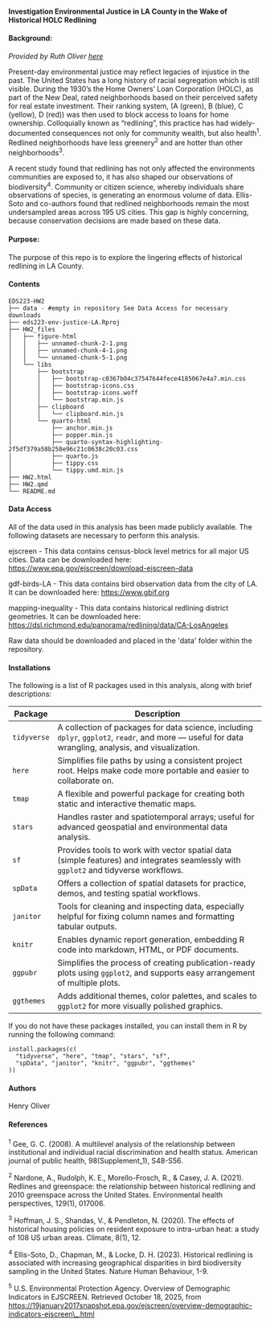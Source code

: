 #### Investigation Environmental Justice in LA County in the Wake of Historical HOLC Redlining

#### Background:
*Provided by Ruth Oliver [here](https://eds-223-geospatial.github.io/assignments/HW2.html)*


Present-day environmental justice may reflect legacies of injustice in the past. The United States has a long history of racial segregation which is still visible. During the 1930’s the Home Owners’ Loan Corporation (HOLC), as part of the New Deal, rated neighborhoods based on their perceived safety for real estate investment. Their ranking system, (A (green), B (blue), C (yellow), D (red)) was then used to block access to loans for home ownership. Colloquially known as “redlining”, this practice has had widely-documented consequences not only for community wealth, but also health<sup>1</sup>. Redlined neighborhoods have less greenery<sup>2</sup> and are hotter than other neighborhoods<sup>3</sup>.

A recent study found that redlining has not only affected the environments communities are exposed to, it has also shaped our observations of biodiversity<sup>4</sup>. Community or citizen science, whereby individuals share observations of species, is generating an enormous volume of data. Ellis-Soto and co-authors found that redlined neighborhoods remain the most undersampled areas across 195 US cities. This gap is highly concerning, because conservation decisions are made based on these data.

#### Purpose:
  The purpose of this repo is to explore the lingering effects of historical redlining in LA County. 
  
  
#### Contents

```
EDS223-HW2
├── data - #empty in repository See Data Access for necessary downloads
├── eds223-env-justice-LA.Rproj
├── HW2_files
│   ├── figure-html
│   │   ├── unnamed-chunk-2-1.png
│   │   ├── unnamed-chunk-4-1.png
│   │   └── unnamed-chunk-5-1.png
│   └── libs
│       ├── bootstrap
│       │   ├── bootstrap-c0367b04c37547644fece4185067e4a7.min.css
│       │   ├── bootstrap-icons.css
│       │   ├── bootstrap-icons.woff
│       │   └── bootstrap.min.js
│       ├── clipboard
│       │   └── clipboard.min.js
│       └── quarto-html
│           ├── anchor.min.js
│           ├── popper.min.js
│           ├── quarto-syntax-highlighting-2f5df379a58b258e96c21c0638c20c03.css
│           ├── quarto.js
│           ├── tippy.css
│           └── tippy.umd.min.js
├── HW2.html
├── HW2.qmd
└── README.md
```


#### Data Access

All of the data used in this analysis has been made publicly available. The following datasets are necessary to perform this analysis. 

ejscreen - This data contains census-block level metrics for all major US cities. Data can be downloaded here: https://www.epa.gov/ejscreen/download-ejscreen-data


gdf-birds-LA - This data contains bird observation data from the city of LA. It can be downloaded here: https://www.gbif.org

mapping-inequality - This data contains historical redlining district geometries. It can be downloaded here:  https://dsl.richmond.edu/panorama/redlining/data/CA-LosAngeles

Raw data should be downloaded and placed in the 'data' folder within the repository.


#### Installations

The following is a list of R packages used in this analysis, along with brief descriptions:

| Package     | Description                                                                                                                                          |
| ----------- | ---------------------------------------------------------------------------------------------------------------------------------------------------- |
| `tidyverse` | A collection of packages for data science, including `dplyr`, `ggplot2`, `readr`, and more — useful for data wrangling, analysis, and visualization. |
| `here`      | Simplifies file paths by using a consistent project root. Helps make code more portable and easier to collaborate on.                                |
| `tmap`      | A flexible and powerful package for creating both static and interactive thematic maps.                                                              |
| `stars`     | Handles raster and spatiotemporal arrays; useful for advanced geospatial and environmental data analysis.                                            |
| `sf`        | Provides tools to work with vector spatial data (simple features) and integrates seamlessly with `ggplot2` and tidyverse workflows.                  |
| `spData`    | Offers a collection of spatial datasets for practice, demos, and testing spatial workflows.                                                          |
| `janitor`   | Tools for cleaning and inspecting data, especially helpful for fixing column names and formatting tabular outputs.                                   |
| `knitr`     | Enables dynamic report generation, embedding R code into markdown, HTML, or PDF documents.                                                           |
| `ggpubr`    | Simplifies the process of creating publication-ready plots using `ggplot2`, and supports easy arrangement of multiple plots.                         |
| `ggthemes`  | Adds additional themes, color palettes, and scales to `ggplot2` for more visually polished graphics.                                                 |


If you do not have these packages installed, you can install them in R by running the following command:

```
install.packages(c(
  "tidyverse", "here", "tmap", "stars", "sf",
  "spData", "janitor", "knitr", "ggpubr", "ggthemes"
))
```

#### Authors

Henry Oliver

#### References

<sup>1</sup> Gee, G. C. (2008). A multilevel analysis of the relationship between institutional and individual racial discrimination and health status. American journal of public health, 98(Supplement_1), S48-S56.

<sup>2</sup> Nardone, A., Rudolph, K. E., Morello-Frosch, R., & Casey, J. A. (2021). Redlines and greenspace: the relationship between historical redlining and 2010 greenspace across the United States. Environmental health perspectives, 129(1), 017006.

<sup>3</sup> Hoffman, J. S., Shandas, V., & Pendleton, N. (2020). The effects of historical housing policies on resident exposure to intra-urban heat: a study of 108 US urban areas. Climate, 8(1), 12.

<sup>4</sup> Ellis-Soto, D., Chapman, M., & Locke, D. H. (2023). Historical redlining is associated with increasing geographical disparities in bird biodiversity sampling in the United States. Nature Human Behaviour, 1-9.

<sup>5</sup> U.S. Environmental Protection Agency. Overview of Demographic Indicators in EJSCREEN. Retrieved October 18, 2025, from https://19january2017snapshot.epa.gov/ejscreen/overview-demographic-indicators-ejscreen\_.html